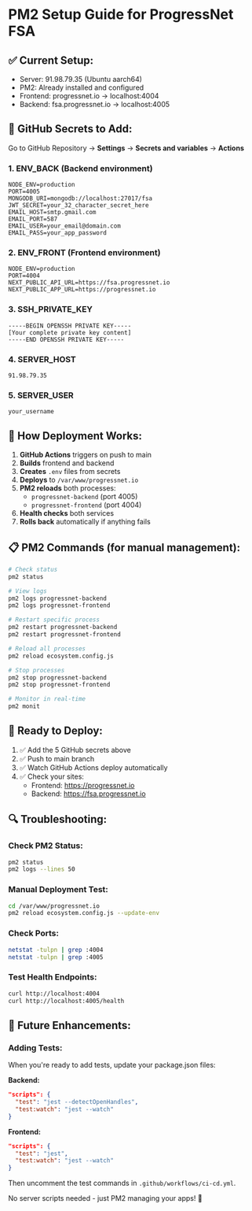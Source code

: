 # PM2 Setup Guide for ProgressNet FSA

## ✅ **Current Setup:**
- Server: 91.98.79.35 (Ubuntu aarch64)
- PM2: Already installed and configured
- Frontend: progressnet.io → localhost:4004
- Backend: fsa.progressnet.io → localhost:4005

## 🚀 **GitHub Secrets to Add:**

Go to GitHub Repository → **Settings** → **Secrets and variables** → **Actions**

### **1. ENV_BACK** (Backend environment)
```
NODE_ENV=production
PORT=4005
MONGODB_URI=mongodb://localhost:27017/fsa
JWT_SECRET=your_32_character_secret_here
EMAIL_HOST=smtp.gmail.com
EMAIL_PORT=587
EMAIL_USER=your_email@domain.com
EMAIL_PASS=your_app_password
```

### **2. ENV_FRONT** (Frontend environment)
```
NODE_ENV=production
PORT=4004
NEXT_PUBLIC_API_URL=https://fsa.progressnet.io
NEXT_PUBLIC_APP_URL=https://progressnet.io
```

### **3. SSH_PRIVATE_KEY**
```
-----BEGIN OPENSSH PRIVATE KEY-----
[Your complete private key content]
-----END OPENSSH PRIVATE KEY-----
```

### **4. SERVER_HOST**
```
91.98.79.35
```

### **5. SERVER_USER**
```
your_username
```

## 🔧 **How Deployment Works:**

1. **GitHub Actions** triggers on push to main
2. **Builds** frontend and backend
3. **Creates** `.env` files from secrets
4. **Deploys** to `/var/www/progressnet.io`
5. **PM2 reloads** both processes:
   - `progressnet-backend` (port 4005)
   - `progressnet-frontend` (port 4004)
6. **Health checks** both services
7. **Rolls back** automatically if anything fails

## 📋 **PM2 Commands (for manual management):**

```bash
# Check status
pm2 status

# View logs
pm2 logs progressnet-backend
pm2 logs progressnet-frontend

# Restart specific process
pm2 restart progressnet-backend
pm2 restart progressnet-frontend

# Reload all processes
pm2 reload ecosystem.config.js

# Stop processes
pm2 stop progressnet-backend
pm2 stop progressnet-frontend

# Monitor in real-time
pm2 monit
```

## 🎯 **Ready to Deploy:**

1. ✅ Add the 5 GitHub secrets above
2. ✅ Push to main branch
3. ✅ Watch GitHub Actions deploy automatically
4. ✅ Check your sites:
   - Frontend: https://progressnet.io
   - Backend: https://fsa.progressnet.io

## 🔍 **Troubleshooting:**

### **Check PM2 Status:**
```bash
pm2 status
pm2 logs --lines 50
```

### **Manual Deployment Test:**
```bash
cd /var/www/progressnet.io
pm2 reload ecosystem.config.js --update-env
```

### **Check Ports:**
```bash
netstat -tulpn | grep :4004
netstat -tulpn | grep :4005
```

### **Test Health Endpoints:**
```bash
curl http://localhost:4004
curl http://localhost:4005/health
```

## 📝 **Future Enhancements:**

### **Adding Tests:**
When you're ready to add tests, update your package.json files:

**Backend:**
```json
"scripts": {
  "test": "jest --detectOpenHandles",
  "test:watch": "jest --watch"
}
```

**Frontend:**
```json
"scripts": {
  "test": "jest",
  "test:watch": "jest --watch"
}
```

Then uncomment the test commands in `.github/workflows/ci-cd.yml`.

No server scripts needed - just PM2 managing your apps! 🚀
